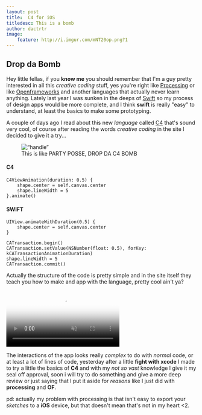 ```yaml
---
layout: post
title:  C4 for iOS
titledesc: This is a bomb
author: dactrtr
image:
    feature: http://i.imgur.com/mNT20op.png?1
---
```


## Drop da Bomb

Hey little fellas, if you **know me** you should remember that I'm a guy pretty interested in all this *creative coding* stuff, yes you're right like [Processing](http://processing.org) or like [Openframeworks](https://openframeworks.cc/) and another languages that actually never learn anything. Lately last year I was sunken in the deeps of [Swift](https://developer.apple.com/library/ios/documentation/Swift/Conceptual/Swift_Programming_Language/) so my process of design apps would be more complete, and I think **swift** is really "easy" to understand, at least the basics to make some prototyping.

A couple of days ago I read about this new *language* called [C4](http://www.c4ios.com/) that's sound very cool, of course after reading the words *creative coding* in the site I decided to give it a try...

<figure class="figimg">
   <img src="http://i.giphy.com/zPpL5ZvDydSkU.gif" alt=“handle”>
<figcaption>
This is like PARTY POSSE, DROP DA C4 BOMB
</figcaption>
</figure>



#### C4
    C4ViewAnimation(duration: 0.5) {
        shape.center = self.canvas.center
        shape.lineWidth = 5
    }.animate()

#### SWIFT
    UIView.animateWithDuration(0.5) {
        shape.center = self.canvas.center
    }

    CATransaction.begin()
    CATransaction.setValue(NSNumber(float: 0.5), forKey: kCATransactionAnimationDuration)
    shape.lineWidth = 5
    CATransaction.commit()
    
Actually the structure of the code is pretty simple and in the site itself they teach you how to make and app with the language, pretty cool ain't ya?

<video id="cosmos" title="Cosmos" autoplay="" muted="" loop="" poster="../images/cosmosBanner.png" class="banner">
            <source src="http://www.c4ios.com/videos/cosmos.mp4">
            <source src="http://www.c4ios.com/videos/cosmos.mp4" type="video/webm">
</video>

The interactions of the app looks really *complex* to do with *normal* code, or at least a lot of lines of code, yesterday after a little **fight with xcode** I made to try a little the basics of **C4** and with my *not so vast* knowledge I give it my seal off approval, soon i will try to do something and give a more deep review or just saying that I put it aside for *reasons* like I just did with **processing** and **OF**.

pd: actually my problem with processing is that isn't easy to export your *sketches* to a **iOS** device, but that doesn't mean that's not in my heart <2.